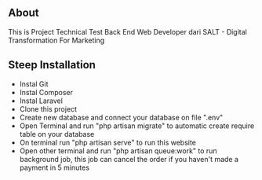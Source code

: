 ## About
This is Project Technical Test Back End Web Developer  dari SALT - Digital Transformation For Marketing

## Steep Installation
- Instal Git
- Instal Composer
- Instal Laravel
- Clone this project
- Create new database and connect your database on file ".env"
- Open Terminal and run "php artisan migrate" to automatic create require table on your database
- On terminal run "php artisan serve" to run this website
- Open other terminal and run "php artisan queue:work" to run background job, this job can cancel the order if you haven't made a payment in 5 minutes